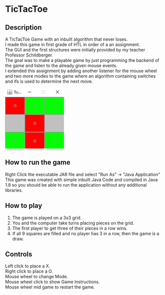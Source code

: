 # TicTacToe

## Description
A TicTacToe Game with an inbuilt algorithm that never loses.<br>
I made this game in first grade of HTL in order of a an assignment.<br>
The GUI and the first structures were initially provided by my teacher Professor Schildberger.<br>
The goal was to make a playable game by just programming the backend of the game and listen to the already given mouse events.<br>
I extended this assignment by adding another listener for the mouse wheel and two more modes to the game where an algorithm containing switches and ifs is used to determine the next move.

<img src="screenshots/game.PNG" alt="Game Screenshot"></img>

## How to run the game
Right Click the executable JAR file and select "Run As" -> "Java Application"<br>
This game was created with simple inbuilt Java Code and compiled in Java 1.8 so you should be able to run the application without any additional libraries.

## How to play

1. The game is played on a 3x3 grid.
2. You and the computer take turns placing pieces on the grid.
3. The first player to get three of their pieces in a row wins.
4. If all 9 squares are filled and no player has 3 in a row, then the game is a draw.

## Controls
Left click to place a X.<br>
Right click to place a O.<br>
Mouse wheel to change Mode.<br>
Mouse wheel click to show Game Instructions.<br>
Mouse wheel mid game to restart the game.